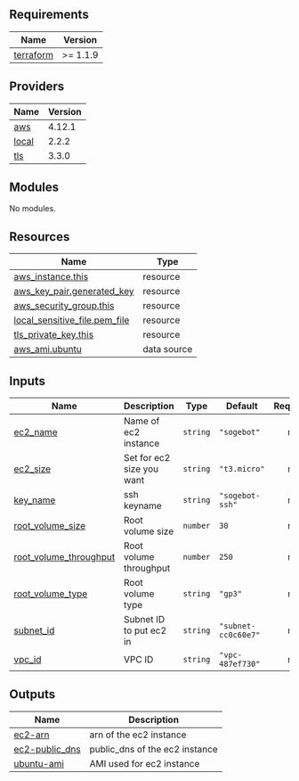 <!-- BEGIN_TF_DOCS -->
## Requirements

| Name | Version |
|------|---------|
| <a name="requirement_terraform"></a> [terraform](#requirement\_terraform) | >= 1.1.9 |

## Providers

| Name | Version |
|------|---------|
| <a name="provider_aws"></a> [aws](#provider\_aws) | 4.12.1 |
| <a name="provider_local"></a> [local](#provider\_local) | 2.2.2 |
| <a name="provider_tls"></a> [tls](#provider\_tls) | 3.3.0 |

## Modules

No modules.

## Resources

| Name | Type |
|------|------|
| [aws_instance.this](https://registry.terraform.io/providers/hashicorp/aws/latest/docs/resources/instance) | resource |
| [aws_key_pair.generated_key](https://registry.terraform.io/providers/hashicorp/aws/latest/docs/resources/key_pair) | resource |
| [aws_security_group.this](https://registry.terraform.io/providers/hashicorp/aws/latest/docs/resources/security_group) | resource |
| [local_sensitive_file.pem_file](https://registry.terraform.io/providers/hashicorp/local/latest/docs/resources/sensitive_file) | resource |
| [tls_private_key.this](https://registry.terraform.io/providers/hashicorp/tls/latest/docs/resources/private_key) | resource |
| [aws_ami.ubuntu](https://registry.terraform.io/providers/hashicorp/aws/latest/docs/data-sources/ami) | data source |

## Inputs

| Name | Description | Type | Default | Required |
|------|-------------|------|---------|:--------:|
| <a name="input_ec2_name"></a> [ec2\_name](#input\_ec2\_name) | Name of ec2 instance | `string` | `"sogebot"` | no |
| <a name="input_ec2_size"></a> [ec2\_size](#input\_ec2\_size) | Set for ec2 size you want | `string` | `"t3.micro"` | no |
| <a name="input_key_name"></a> [key\_name](#input\_key\_name) | ssh keyname | `string` | `"sogebot-ssh"` | no |
| <a name="input_root_volume_size"></a> [root\_volume\_size](#input\_root\_volume\_size) | Root volume size | `number` | `30` | no |
| <a name="input_root_volume_throughput"></a> [root\_volume\_throughput](#input\_root\_volume\_throughput) | Root volume throughput | `number` | `250` | no |
| <a name="input_root_volume_type"></a> [root\_volume\_type](#input\_root\_volume\_type) | Root volume type | `string` | `"gp3"` | no |
| <a name="input_subnet_id"></a> [subnet\_id](#input\_subnet\_id) | Subnet ID to put ec2 in | `string` | `"subnet-cc0c60e7"` | no |
| <a name="input_vpc_id"></a> [vpc\_id](#input\_vpc\_id) | VPC ID | `string` | `"vpc-487ef730"` | no |

## Outputs

| Name | Description |
|------|-------------|
| <a name="output_ec2-arn"></a> [ec2-arn](#output\_ec2-arn) | arn of the ec2 instance |
| <a name="output_ec2-public_dns"></a> [ec2-public\_dns](#output\_ec2-public\_dns) | public\_dns of the ec2 instance |
| <a name="output_ubuntu-ami"></a> [ubuntu-ami](#output\_ubuntu-ami) | AMI used for ec2 instance |
<!-- END_TF_DOCS -->